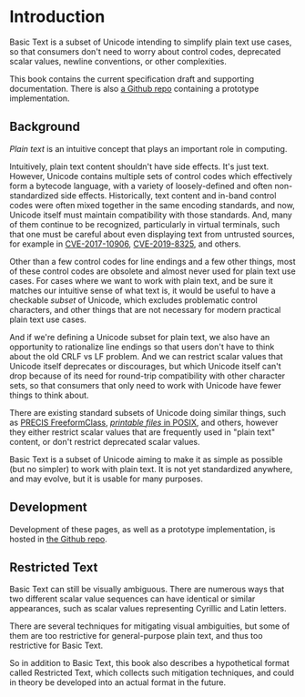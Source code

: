 # Introduction

Basic Text is a subset of Unicode intending to simplify plain text use cases,
so that consumers don't need to worry about control codes, deprecated
scalar values, newline conventions, or other complexities.

This book contains the current specification draft and supporting
documentation. There is also [a Github repo] containing a prototype
implementation.

[a Github repo]: https://github.com/sunfishcode/basic-text/

## Background

*Plain text* is an intuitive concept that plays an important role in
computing.

Intuitively, plain text content shouldn't have side effects. It's just text.
However, Unicode contains multiple sets of control codes which effectively form
a bytecode language, with a variety of loosely-defined and often
non-standardized side effects. Historically, text content and in-band control
codes were often mixed together in the same encoding standards, and now,
Unicode itself must maintain compatibility with those standards. And, many of
them continue to be recognized, particularly in virtual terminals, such that
one must be careful about even displaying text from untrusted sources, for
example in [CVE-2017-10906], [CVE-2019-8325], and others.

[CVE-2017-10906]: https://nvd.nist.gov/vuln/detail/CVE-2017-10906
[CVE-2019-8325]: https://nvd.nist.gov/vuln/detail/CVE-2019-8325

Other than a few control codes for line endings and a few other things, most
of these control codes are obsolete and almost never used for plain text use
cases. For cases where we want to work with plain text, and be sure it matches
our intuitive sense of what text is, it would be useful to have a checkable
*subset* of Unicode, which excludes problematic control characters, and other
things that are not necessary for modern practical plain text use cases.

And if we're defining a Unicode subset for plain text, we also have an
opportunity to rationalize line endings so that users don't have to think about
the old CRLF vs LF problem. And we can restrict scalar values that Unicode
itself deprecates or discourages, but which Unicode itself can't drop because
of its need for round-trip compatibility with other character sets, so that
consumers that only need to work with Unicode have fewer things to think about.

There are existing standard subsets of Unicode doing similar things, such as
[PRECIS FreeformClass], [*printable files* in POSIX], and others, however
they either restrict scalar values that are frequently used in "plain text"
content, or don't restrict deprecated scalar values.

Basic Text is a subset of Unicode aiming to make it as simple as possible
(but no simpler) to work with plain text. It is not yet standardized anywhere,
and may evolve, but it is usable for many purposes.

## Development

Development of these pages, as well as a prototype implementation, is hosted
in [the Github repo].

[the Github repo]: https://github.com/sunfishcode/basic-text/

## Restricted Text

Basic Text can still be visually ambiguous. There are numerous ways that
two different scalar value sequences can have identical or similar appearances,
such as scalar values representing Cyrillic and Latin letters.

There are several techniques for mitigating visual ambiguities, but some of
them are too restrictive for general-purpose plain text, and thus too
restrictive for Basic Text.

So in addition to Basic Text, this book also describes a hypothetical format
called Restricted Text, which collects such mitigation techniques, and could
in theory be developed into an actual format in the future.

[PRECIS FreeformClass]: https://datatracker.ietf.org/doc/html/rfc8264#section-4.3
[*printable files* in POSIX]: https://pubs.opengroup.org/onlinepubs/9699919799/basedefs/V1_chap03.html#tag_03_288
